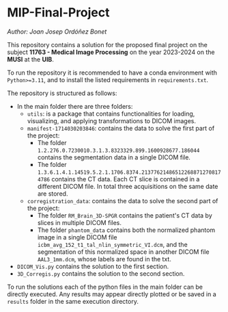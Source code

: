 # MIP-Final-Project

_Author: Joan Josep Ordóñez Bonet_

This repository contains a solution for the proposed final project on the subject **11763 - Medical Image Processing** on the year 2023-2024 on the **MUSI** at the **UIB**.

To run the repository it is recommended to have a conda environment with `Python>=3.11`, and to install the listed requirements in `requirements.txt`.

The repository is structured as follows:
- In the main folder there are three folders:
  - `utils`: is a package that contains functionalities for loading, visualizing, and applying transformations to DICOM images.
  - `manifest-1714030203846`: contains the data to solve the first part of the project:
    - The folder `1.2.276.0.7230010.3.1.3.8323329.899.1600928677.186044` contains the segmentation data in a single DICOM file.
    - The folder `1.3.6.1.4.1.14519.5.2.1.1706.8374.213776214865122688712708174786` contains the CT data. Each CT slice is contained in a different DICOM file. In total three acquisitions on the same date are stored.
  - `corregistration_data`: contains the data to solve the second part of the project:
    - The folder `RM_Brain_3D-SPGR` contains the patient's CT data by slices in multiple DICOM files.
    - The folder `phantom_data` contains both the normalized phantom image in a single DICOM file `icbm_avg_152_t1_tal_nlin_symmetric_VI.dcm`, and the segmentation of this normalized space in another DICOM file `AAL3_1mm.dcm`, whose labels are found in the txt.
- `DICOM_Vis.py` contains the solution to the first section.
- `3D_Corregis.py` contains the solution to the second section.

To run the solutions each of the python files in the main folder can be directly executed. Any results may appear directly plotted or be saved in a `results` folder in the same execution directory.
